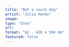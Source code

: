```yaml
---
title: "Not a couch dog"
artist: "Julia Hanke"
image:
type: "Inne"
url:
format: "A2 - 420 x 594 mm"
featured: false
---
```

